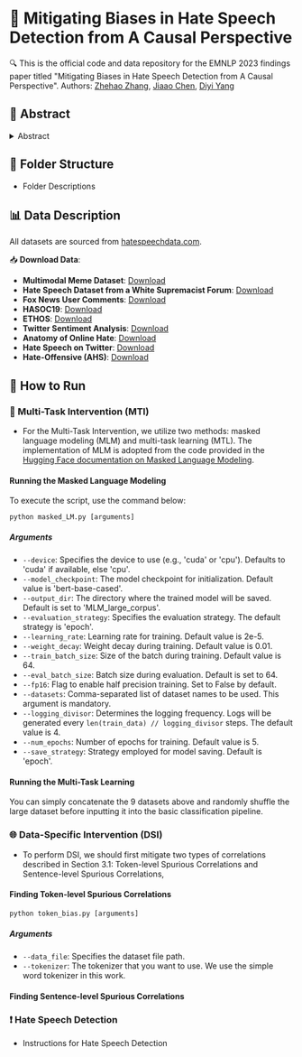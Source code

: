 # 📜 Mitigating Biases in Hate Speech Detection from A Causal Perspective

🔍 This is the official code and data repository for the EMNLP 2023 findings paper titled "Mitigating Biases in Hate Speech Detection from A Causal Perspective".
Authors: [Zhehao Zhang](https://zzh-sjtu.github.io/zhehaozhang.github.io/), [Jiaao Chen](https://cs.stanford.edu/people/jiaaoc/), [Diyi Yang](https://cs.stanford.edu/~diyiy/)

## 🌟 Abstract

<details><summary>Abstract</summary>

Nowadays, many hate speech detectors are built to automatically detect hateful content. However, their training sets are sometimes skewed towards certain stereotypes (e.g., race or religion-related). As a result, the detectors are prone to depend on some shortcuts for predictions. Previous works mainly focus on token-level analysis and heavily rely on human experts' annotations to identify spurious correlations, which is not only costly but also incapable of discovering higher-level artifacts. In this work, we use grammar induction to find grammar patterns for hate speech and analyze this phenomenon from a causal perspective. Concretely, we categorize and verify different biases based on their spuriousness and influence on the model prediction. Then, we propose two mitigation approaches including Multi-Task Intervention and Data-Specific Intervention based on these confounders.
Experiments conducted on 9 hate speech datasets demonstrate the effectiveness of our approaches.

</details>

## 📂 Folder Structure

- Folder Descriptions

## 📊 Data Description

All datasets are sourced from [hatespeechdata.com](https://hatespeechdata.com/).

📥 **Download Data**:
- **Multimodal Meme Dataset**: [Download](https://github.com/bharathichezhiyan/Multimodal-Meme-Classification-Identifying-Offensive-Content-in-Image-and-Text)
- **Hate Speech Dataset from a White Supremacist Forum**: [Download](https://github.com/Vicomtech/hate-speech-dataset)
- **Fox News User Comments**: [Download](https://github.com/sjtuprog/fox-news-comments)
- **HASOC19**: [Download](https://hasocfire.github.io/hasoc/2019/dataset.html)
- **ETHOS**: [Download](ETHOS)
- **Twitter Sentiment Analysis**: [Download](https://www.kaggle.com/datasets/arkhoshghalb/twitter-sentiment-analysis-hatred-speech)
- **Anatomy of Online Hate**: [Download](https://www.dropbox.com/s/21wtzy9arc5skr8/ICWSM18%20-%20SALMINEN%20ET%20AL.xlsx?dl=0)
- **Hate Speech on Twitter**: [Download](https://github.com/ziqizhang/data)
- **Hate-Offensive (AHS)**: [Download](https://github.com/t-davidson/hate-speech-and-offensive-language#automated-hate-speech-detection-and-the-problem-of-offensive-language)
## 🚀 How to Run

### 🧠 Multi-Task Intervention (MTI)
- For the Multi-Task Intervention, we utilize two methods: masked language modeling (MLM) and multi-task learning (MTL). The implementation of MLM is adopted from the code provided in the [Hugging Face documentation on Masked Language Modeling](https://huggingface.co/docs/transformers/tasks/masked_language_modeling).
#### Running the Masked Language Modeling

To execute the script, use the command below:
```
python masked_LM.py [arguments]
```
##### Arguments

- `--device`: Specifies the device to use (e.g., 'cuda' or 'cpu'). Defaults to 'cuda' if available, else 'cpu'.
- `--model_checkpoint`: The model checkpoint for initialization. Default value is 'bert-base-cased'.
- `--output_dir`: The directory where the trained model will be saved. Default is set to 'MLM_large_corpus'.
- `--evaluation_strategy`: Specifies the evaluation strategy. The default strategy is 'epoch'.
- `--learning_rate`: Learning rate for training. Default value is 2e-5.
- `--weight_decay`: Weight decay during training. Default value is 0.01.
- `--train_batch_size`: Size of the batch during training. Default value is 64.
- `--eval_batch_size`: Batch size during evaluation. Default is set to 64.
- `--fp16`: Flag to enable half precision training. Set to False by default.
- `--datasets`: Comma-separated list of dataset names to be used. This argument is mandatory.
- `--logging_divisor`: Determines the logging frequency. Logs will be generated every `len(train_data) // logging_divisor` steps. The default value is 4.
- `--num_epochs`: Number of epochs for training. Default value is 5.
- `--save_strategy`: Strategy employed for model saving. Default is 'epoch'.

#### Running the Multi-Task Learning

You can simply concatenate the 9 datasets above and randomly shuffle the large dataset before inputting it into the basic classification pipeline.


### 🌐 Data-Specific Intervention (DSI)
- To perform DSI, we should first mitigate two types of correlations described in Section 3.1: Token-level Spurious Correlations and Sentence-level Spurious Correlations,

#### Finding Token-level Spurious Correlations

```
python token_bias.py [arguments]
```
##### Arguments

- `--data_file`: Specifies the dataset file path.
- `--tokenizer`: The tokenizer that you want to use. We use the simple word tokenizer in this work.


#### Finding Sentence-level Spurious Correlations

### ❗ Hate Speech Detection
- Instructions for Hate Speech Detection
